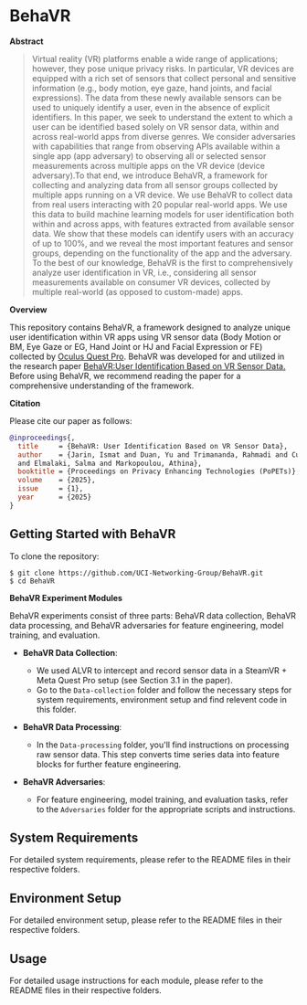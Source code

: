 # BehaVR

**Abstract**
>Virtual reality (VR) platforms enable a wide range of applications; however, they pose unique privacy risks. In particular, VR devices are equipped with a rich set of sensors that collect personal and sensitive information (e.g., body motion, eye gaze, hand joints, and facial expressions). The data from these newly available sensors can be used to uniquely identify a user, even in the absence of explicit identifiers. In this paper, we seek to understand the extent to which a user can be identified based solely on VR sensor data, within and across real-world apps from diverse genres. We consider adversaries with capabilities that range from observing APIs available within a single app (app adversary) to observing all or selected sensor measurements across multiple apps on the VR device (device adversary).To that end, we introduce BehaVR, a framework for collecting and analyzing data from all sensor groups collected by multiple apps running on a VR device. We use BehaVR to collect data from real users interacting with 20 popular real-world apps. We use this data to build machine learning models for user identification both within and across apps, with features extracted from available sensor data. We show that these models can identify users with an accuracy of up to 100%, and we reveal the most important features and sensor groups, depending on the functionality of the app and the adversary. To the best of our knowledge, BehaVR is the first to comprehensively analyze user identification in VR, i.e., considering all sensor measurements available on consumer VR devices, collected by multiple real-world (as opposed to custom-made) apps.

**Overview**

This repository contains BehaVR, a framework designed to analyze unique user identification within VR apps using VR sensor data (Body Motion or BM, Eye Gaze or EG, Hand Joint or HJ and Facial Expression or FE) collected by [Oculus Quest Pro](https://www.meta.com/quest/quest-pro/). BehaVR was developed for and utilized in the research paper [BehaVR:User Identification Based on VR Sensor Data.](https://arxiv.org/pdf/2308.07304) Before using BehaVR, we recommend reading the paper for a comprehensive understanding of the framework. 

**Citation**

Please cite our paper as follows:

```bibtex
@inproceedings{,
  title     = {BehaVR: User Identification Based on VR Sensor Data},
  author    = {Jarin, Ismat and Duan, Yu and Trimananda, Rahmadi and Cui, Hao 
  and Elmalaki, Salma and Markopoulou, Athina},
  booktitle = {Proceedings on Privacy Enhancing Technologies (PoPETs)},
  volume    = {2025},
  issue     = {1},
  year      = {2025}
}
```

## Getting Started with BehaVR 

To clone the repository:

```console
$ git clone https://github.com/UCI-Networking-Group/BehaVR.git
$ cd BehaVR
``` 

**BehaVR Experiment Modules**

BehaVR experiments consist of three parts: BehaVR data collection, BehaVR data processing, and BehaVR adversaries for feature engineering, model training, and evaluation.

- **BehaVR Data Collection**:
   - We used ALVR to intercept and record sensor data in a SteamVR + Meta Quest Pro setup (see Section 3.1 in the paper).
   - Go to the `Data-collection` folder and follow the necessary steps for system requirements, environment setup and find relevent code in this folder.

- **BehaVR Data Processing**:
   - In the `Data-processing` folder, you'll find instructions on processing raw sensor data. This step converts time series data into feature blocks for further feature engineering.

- **BehaVR Adversaries**:
   - For feature engineering, model training, and evaluation tasks, refer to the `Adversaries` folder for the appropriate scripts and instructions.

## System Requirements
For detailed system requirements, please refer to the README files in their respective folders.

## Environment Setup
For detailed environment setup, please refer to the README files in their respective folders.

## Usage
For detailed usage instructions for each module, please refer to the README files in their respective folders.
